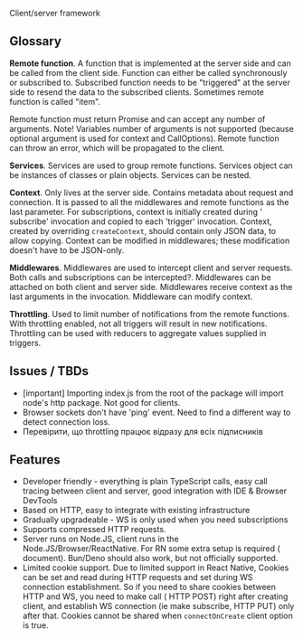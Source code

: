 Client/server framework

## Glossary

**Remote function**. A function that is implemented at the server side and can be called from the client side. Function
can either be called synchronously or subscribed to. Subscribed function needs to be "triggered" at the server side to
resend the data to the subscribed clients. Sometimes remote function is called "item".

Remote function must return Promise and can accept any number of arguments. Note! Variables number of arguments is not
supported (because optional argument is used for context and CallOptions). Remote function can throw an error, which
will be propagated to the client.

**Services**. Services are used to group remote functions. Services object can be instances of classes or plain objects.
Services can be nested.

**Context**. Only lives at the server side. Contains metadata about request and connection. It is passed to all the
middlewares and remote functions as the last parameter. For subscriptions, context is initially created during '
subscribe' invocation and copied to each 'trigger' invocation. Context, created by overriding `createContext`, should
contain only JSON data, to allow copying. Context can be modified in middlewares; these modification doesn't have to be
JSON-only.

**Middlewares**. Middlewares are used to intercept client and server requests. Both calls and subscriptions can be
intercepted?. Middlewares can be attached on both client and server side. Middlewares receive context as the last
arguments in the invocation. Middleware can modify context.

**Throttling**. Used to limit number of notifications from the remote functions. With throttling enabled, not all
triggers will result in new notifications. Throttling can be used with reducers to aggregate values supplied in
triggers.

## Issues / TBDs

- [important] Importing index.js from the root of the package will import node's http package. Not good for clients.
- Browser sockets don't have 'ping' event. Need to find a different way to detect connection loss.
- Перевірити, що throttling працює відразу для всіх підписників

## Features

- Developer friendly - everything is plain TypeScript calls, easy call tracing between client and server, good
  integration with IDE & Browser DevTools
- Based on HTTP, easy to integrate with existing infrastructure
- Gradually upgradeable - WS is only used when you need subscriptions
- Supports compressed HTTP requests.
- Server runs on Node.JS, client runs in the Node.JS/Browser/ReactNative. For RN some extra setup is required (
  document). Bun/Deno should also work, but not officially supported.
- Limited cookie support. Due to limited support in React Native, Cookies can be set and read during HTTP requests and
  set during WS connection establishment. So if you need to share cookies between HTTP and WS, you need to make call (
  HTTP POST) right after creating client, and establish WS connection (ie make subscribe, HTTP PUT) only after that.
  Cookies cannot be shared when `connectOnCreate` client option is true.